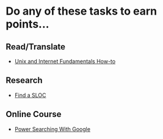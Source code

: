 Do any of these tasks to earn points...
=======================================

Read/Translate
--------------
* [Unix and Internet Fundamentals How-to](tasks/Translate_TLDP_UIF.md)

Research
--------
* [Find a SLOC](tasks/Find_a_SLOC.md)

Online Course
-------------
* [Power Searching With Google](Power_searching_with_Google.md)
